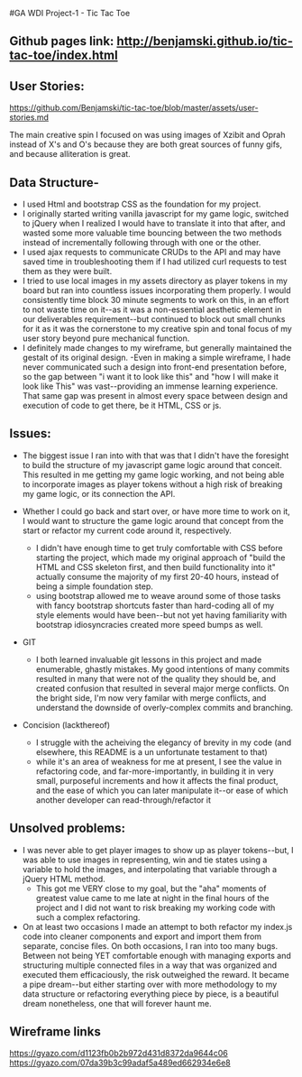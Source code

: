#GA WDI Project-1 - Tic Tac Toe

## Github pages link: http://benjamski.github.io/tic-tac-toe/index.html

## User Stories:
https://github.com/Benjamski/tic-tac-toe/blob/master/assets/user-stories.md

The main creative spin I focused on was using images of Xzibit and Oprah instead of X's and O's because they are both great sources of funny gifs, and because alliteration is great.

## Data Structure-
  * I used Html and bootstrap CSS as the foundation for my project.
  * I originally started writing vanilla javascript for my game logic, switched to jQuery when I realized I would have to translate it into that after, and wasted some more valuable time bouncing between the two methods instead of incrementally following through with one or the other.
  * I used ajax requests to communicate CRUDs to the API and may have saved time in troubleshooting them if I had utilized curl requests to test them as they were built.
  * I tried to use local images in my assets directory as player tokens in my board but ran into countless issues incorporating them properly. I would consistently time block 30 minute segments to work on this, in an effort to not waste time on it--as it was a non-essential aesthetic element in our deliverables requirement--but continued to block out small chunks for it as it was the cornerstone to my creative spin and tonal focus of my user story beyond pure mechanical function.
  * I definitely made changes to my wireframe, but generally maintained the gestalt of its original design.
    -Even in making a simple wireframe, I hade never communicated such a design into front-end presentation before, so the gap between "i want it to look like this" and "how I will make it look like This" was vast--providing an immense learning experience. That same gap was present in almost every space between design and execution of code to get there, be it HTML, CSS or js.

## Issues:

  * The biggest issue I ran into with that was that I didn't have the foresight to build the structure of my javascript game logic around that conceit. This resulted in me getting my game logic working, and not being able to incorporate images as player tokens without a high risk of breaking my game logic, or its connection the API.

  * Whether I could go back and start over, or have more time to work on it, I would want to structure the game logic around that concept from the start or refactor my current code around it, respectively.
    * I didn't have enough time to get truly comfortable with CSS before starting the project, which made my original approach of "build the HTML and CSS skeleton first, and then build functionality into it" actually consume the majority of my first 20-40 hours, instead of being a simple foundation step.
    * using bootstrap allowed me to weave around some of those tasks with fancy bootstrap shortcuts faster than hard-coding all of my style elements would have been--but not yet having familiarity with bootstrap idiosyncracies created more speed bumps as well.
  * GIT
    * I both learned invaluable git lessons in this project and made enumerable, ghastly mistakes. My good intentions of many commits resulted in many that were not of the quality they should be, and created confusion that resulted in several major merge conflicts. On the bright side, I'm now very familar with merge conflicts, and understand the downside of overly-complex commits and branching.
  * Concision (lackthereof)
    * I struggle with the acheiving the elegancy of brevity in my code (and elsewhere, this README is a un unfortunate testament to that)
    * while it's an area of weakness for me at present, I see the value in refactoring code, and far-more-importantly, in building it in very small, purposeful increments and how it affects the final product, and the ease of which you can later manipulate it--or ease of which another developer can read-through/refactor it

## Unsolved problems:
  * I was never able to get player images to show up as player tokens--but, I was able to use images in representing, win and tie states using a variable to hold the images, and interpolating that variable through a jQuery HTML method.
    * This got me VERY close to my goal, but the "aha" moments of greatest value came to me late at night in the final hours of the project and I did not want to risk breaking my working code with such a complex refactoring.
  * On at least two occasions I made an attempt to both refactor my index.js code into cleaner components and export and import them from separate, concise files. On both occasions, I ran into too many bugs. Between not being YET comfortable enough with managing exports and structuring multiple connected files in a way that was organized and executed them efficaciously, the risk outweighed the reward. It became a pipe dream--but either starting over with more methodology to my data structure or refactoring everything piece by piece, is a beautiful dream nonetheless, one that will forever haunt me.













## Wireframe links

https://gyazo.com/d1123fb0b2b972d431d8372da9644c06
https://gyazo.com/07da39b3c99adaf5a489ed662934e6e8
